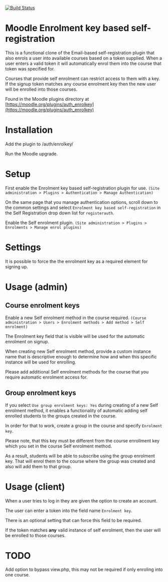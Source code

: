 [![Build Status](https://travis-ci.org/catalyst/moodle-auth_enrolkey.svg?branch=master)](https://travis-ci.org/catalyst/moodle-auth_enrolkey)

Moodle Enrolment key based self-registration
========================

This is a functional clone of the Email-based self-registration plugin that also enrols a user into available courses based on a token supplied. When a user enters a valid token it will automatically enrol them into the course that token was specified for.

Courses that provide self enrolment can restrict access to them with a key. If the signup token matches any course enrolment key then the new user will be enrolled into those courses. 

Found in the Moodle plugins directory at [https://moodle.org/plugins/auth_enrolkey](https://moodle.org/plugins/auth_enrolkey)

# Installation

Add the plugin to /auth/enrolkey/

Run the Moodle upgrade.

# Setup
First enable the Enrolment key based self-registration plugin for use.
    `(Site administration > Plugins > Authentication > Manage Authentication)`

On the same page that you manage authentication options, scroll down to the common settings and select `Enrolment key based self-registration` in the Self Registration drop down list for `registerauth`.
    
Enable the Self enrolment plugin. 
    `(Site administration > Plugins > Enrolments > Manage enrol plugins)`
    
# Settings

It is possible to force the the enrolment key as a required element for signing up.

# Usage (admin)

## Course enrolment keys

Enable a new Self enrolment method in the course required. 
    `(Course administration > Users > Enrolment methods > Add method > Self enrolment)`

The Enrolment key field that is visible will be used for the automatic enrolment on signup.

When creating new Self enrolment method, provide a custom instance name that is descriptive enough to determine how and when this specific instance will be used for enrolling.

Please add additional Self enrolment methods for the course that you require automatic enrolment access for.

## Group enrolment keys

If you select `Use group enrolment keys: Yes` during creating of a new Self enrolment method, it enables a functionality of automatic adding self enrolled students to the groups created in the course.

In order for that to work, create a group in the course and specify `Enrolment key`. 

Please note, that this key must be different from the course enrollment key which you set in the course Self enrolment method.

As a result, students will be able to subscribe using the group enrolment key. That will enrol them to the course where the group was created and also will add them to that group.

# Usage (client)

When a user tries to log in they are given the option to create an account.

The user can enter a token into the field name `Enrolment key`. 

There is an optional setting that can force this field to be required.

If the token matches **any** valid instance of self enrolment, then the user will be enrolled to those courses.  

# TODO

Add option to bypass view.php, this may not be required if only enroling into one course.

